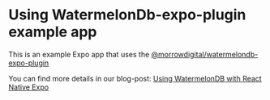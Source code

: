 # Using WatermelonDb-expo-plugin example app

This is an example Expo app that uses the 
[@morrowdigital/watermelondb-expo-plugin](https://github.com/morrowdigital/watermelondb-expo-plugin)

You can find more details in our blog-post:
[Using WatermelonDB with React Native Expo](https://www.themorrow.digital/blog/how-to-use-watermelondb-with-react-native-expo)

